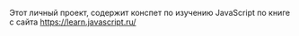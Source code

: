 Этот личный проект, содержит конспет по изучению JavaScript по книге с сайта https://learn.javascript.ru/
